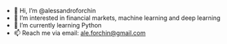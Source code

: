 - 👋 Hi, I’m @alessandroforchin
- 👀 I’m interested in financial markets, machine learning and deep learning
- 🌱 I’m currently learning Python
- 📫 Reach me via email: ale.forchin@gmail.com


